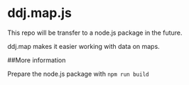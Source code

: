 # ddj.map.js

This repo will be transfer to a node.js package in the future.

ddj.map makes it easier working with data on maps.

##More information

Prepare the node.js package with ```npm run build```
